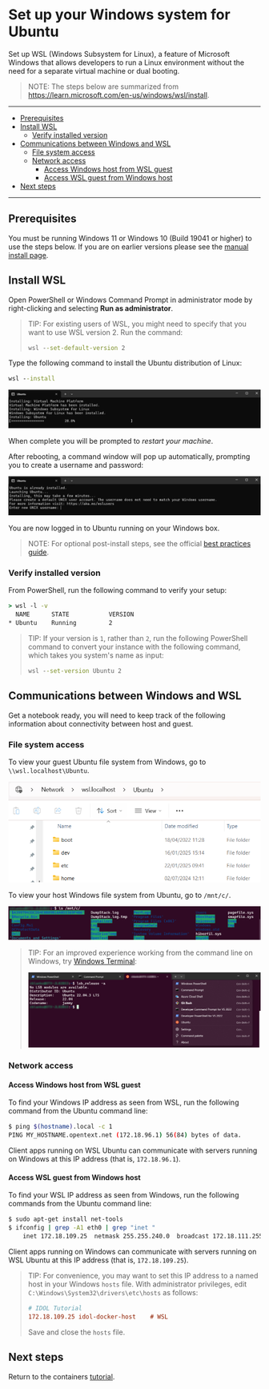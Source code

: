 # Set up your Windows system for Ubuntu

Set up WSL (Windows Subsystem for Linux), a feature of Microsoft Windows that allows developers to run a Linux environment without the need for a separate virtual machine or dual booting.

> NOTE: The steps below are summarized from <https://learn.microsoft.com/en-us/windows/wsl/install>.

---

- [Prerequisites](#prerequisites)
- [Install WSL](#install-wsl)
  - [Verify installed version](#verify-installed-version)
- [Communications between Windows and WSL](#communications-between-windows-and-wsl)
  - [File system access](#file-system-access)
  - [Network access](#network-access)
    - [Access Windows host from WSL guest](#access-windows-host-from-wsl-guest)
    - [Access WSL guest from Windows host](#access-wsl-guest-from-windows-host)
- [Next steps](#next-steps)

---

## Prerequisites

You must be running Windows 11 or Windows 10 (Build 19041 or higher) to use the steps below. If you are on earlier versions please see the [manual install page](https://learn.microsoft.com/en-us/windows/wsl/install-manual).

## Install WSL

Open PowerShell or Windows Command Prompt in administrator mode by right-clicking and selecting **Run as administrator**.

> TIP: For existing users of WSL, you might need to specify that you want to use WSL version 2. Run the command:
>
> ```cmd
> wsl --set-default-version 2
> ```

Type the following command to install the Ubuntu distribution of Linux:

```cmd
wsl --install
```

![wsl-install](./figs/wsl-install.png)

When complete you will be prompted to *restart your machine*.

After rebooting, a command window will pop up automatically, prompting you to create a username and password:

![wsl-login](./figs/wsl-login.png)

You are now logged in to Ubuntu running on your Windows box.

> NOTE: For optional post-install steps, see the official [best practices guide](https://learn.microsoft.com/en-us/windows/wsl/setup/environment).

### Verify installed version

From PowerShell, run the following command to verify your setup:

```cmd
> wsl -l -v
  NAME      STATE           VERSION
* Ubuntu    Running         2
```

> TIP: If your version is `1`, rather than `2`, run the following PowerShell command to convert your instance with the following command, which takes you system's name as input:
>
> ```cmd
> wsl --set-version Ubuntu 2
> ```

## Communications between Windows and WSL

Get a notebook ready, you will need to keep track of the following information about connectivity between host and guest.

### File system access

To view your guest Ubuntu file system from Windows, go to `\\wsl.localhost\Ubuntu`.

![guest-filesystem](./figs/guest-filesystem.png)

To view your host Windows file system from Ubuntu, go to `/mnt/c/`.

![host-filesystem](./figs/host-filesystem.png)

> TIP: For an improved experience working from the command line on Windows, try [Windows Terminal](https://learn.microsoft.com/en-us/windows/terminal/install):
>
> ![wsl-terminal](./figs/wsl-terminal.png)

### Network access

#### Access Windows host from WSL guest

To find your Windows IP address as seen from WSL, run the following command from the Ubuntu command line:

```sh
$ ping $(hostname).local -c 1
PING MY_HOSTNAME.opentext.net (172.18.96.1) 56(84) bytes of data.
```

Client apps running on WSL Ubuntu can communicate with servers running on Windows at this IP address (that is, `172.18.96.1`).

#### Access WSL guest from Windows host

To find your WSL IP address as seen from Windows, run the following commands from the Ubuntu command line:

```sh
$ sudo apt-get install net-tools
$ ifconfig | grep -A1 eth0 | grep "inet "
    inet 172.18.109.25  netmask 255.255.240.0  broadcast 172.18.111.255
```

Client apps running on Windows can communicate with servers running on WSL Ubuntu at this IP address (that is, `172.18.109.25`).

> TIP: For convenience, you may want to set this IP address to a named host in your Windows `hosts` file. With administrator privileges, edit `C:\Windows\System32\drivers\etc\hosts` as follows:
>
> ```ini
> # IDOL Tutorial
> 172.18.109.25 idol-docker-host    # WSL
> ```
>
> Save and close the `hosts` file.

## Next steps

Return to the containers [tutorial](./PART_I.md#docker).
